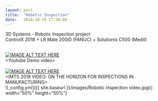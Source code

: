 ```yaml
---
layout: post
title:  "Robotic Inspection"
date:   2018-10-10 17:30:00
---
```

3D Systems - Robotic Inspection project<br>
ControlX 2018 + LR Mate 200iD (FANUC) + Solutionix C500 (Medit)<br>
<br>

[![IMAGE ALT TEXT HERE](http://img.youtube.com/vi/_f9DMtw33_s/0.jpg)](https://youtu.be/_f9DMtw33_s)
<br>\<Youtube Demo video\><br><br>
[![IMAGE ALT TEXT HERE](http://img.youtube.com/vi/Jo796u0n2Qc/0.jpg)](https://www.mscdirect.com/betterMRO/imts-2018-video-horizon-inspections-manufacturing)
<br>\<IMTS 2018 VIDEO: ON THE HORIZON FOR INSPECTIONS IN MANUFACTURING\><br>
![_config.yml]({{ site.baseurl }}/images/Robotic Inspection video.jpg){: width="50%" height="50%"}<br>

